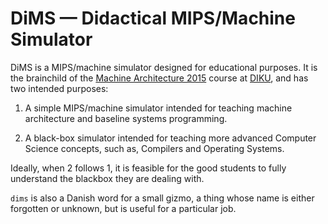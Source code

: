 DiMS — Didactical MIPS/Machine Simulator
========================================

DiMS is a MIPS/machine simulator designed for educational purposes. It is the
brainchild of the [Machine Architecture
2015](https://github.com/onlineta/ark15) course at [DIKU](http://www.diku.dk/),
and has two intended purposes:

  1. A simple MIPS/machine simulator intended for teaching machine architecture
     and baseline systems programming.

  2. A black-box simulator intended for teaching more advanced Computer Science
     concepts, such as, Compilers and Operating Systems.

Ideally, when 2 follows 1, it is feasible for the good students to fully
understand the blackbox they are dealing with.

``dims`` is also a Danish word for a small gizmo, a thing whose name is either
forgotten or unknown, but is useful for a particular job.
